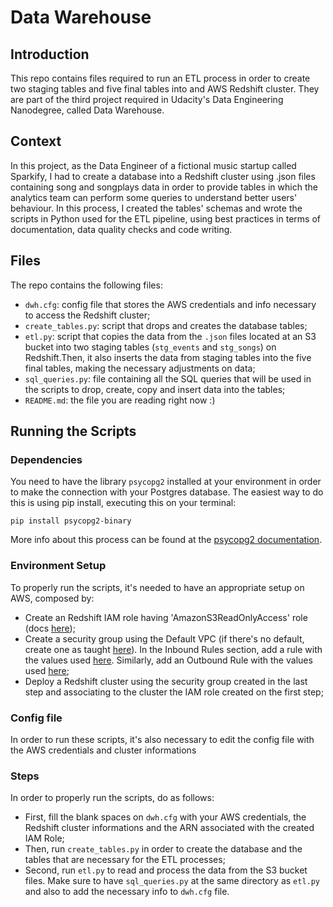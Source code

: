 # Data Warehouse

## Introduction
This repo contains files required to run an ETL process in order to create two staging tables and five final tables into and AWS Redshift cluster. They are part of the third project required in Udacity's Data Engineering Nanodegree, called Data Warehouse.

## Context
In this project, as the Data Engineer of a fictional music startup called Sparkify, I had to create a database into a Redshift cluster using .json files containing song and songplays data in order to provide tables in which the analytics team can perform some queries to understand better users' behaviour. In this process, I created the tables' schemas and wrote the scripts in Python used for the ETL pipeline, using best practices in terms of documentation, data quality checks and code writing.

## Files

The repo contains the following files:

* `dwh.cfg`: config file that stores the AWS credentials and info necessary to access the Redshift cluster;
* `create_tables.py`: script that drops and creates the database tables;
* `etl.py`: script that copies the data from the `.json` files located at an S3 bucket into two staging tables (`stg_events` and `stg_songs`) on Redshift.Then, it also inserts the data from staging tables into the five final tables, making the necessary adjustments on data;
* `sql_queries.py`: file containing all the SQL queries that will be used in the scripts to drop, create, copy and insert data into the tables;
* `README.md`: the file you are reading right now :)

## Running the Scripts

### Dependencies
You need to have the library `psycopg2` installed at your environment in order to make the connection with your Postgres database. The easiest way to do this is using pip install, executing this on your terminal:

```pip install psycopg2-binary```

More info about this process can be found at the [psycopg2 documentation](https://www.psycopg.org/docs/install.html).

### Environment Setup

To properly run the scripts, it's needed to have an appropriate setup on AWS, composed by:

* Create an Redshift IAM role having 'AmazonS3ReadOnlyAccess' role (docs [here](https://docs.aws.amazon.com/IAM/latest/UserGuide/id_roles_create_for-service.html#roles-creatingrole-service-console));
* Create a security group using the Default VPC (if there's no default, create one as taught [here](https://docs.aws.amazon.com/vpc/latest/userguide/default-vpc.html#create-default-vpc)). In the Inbound Rules section, add a rule with the values used [here](https://video.udacity-data.com/topher/2021/March/605d5555_screenshot-2021-03-26-at-8.58.03-am/screenshot-2021-03-26-at-8.58.03-am.png). Similarly, add an Outbound Rule with the values used [here](https://video.udacity-data.com/topher/2021/March/605d559a_screenshot-2021-03-26-at-8.58.46-am/screenshot-2021-03-26-at-8.58.46-am.png);
* Deploy a Redshift cluster using the security group created in the last step and associating to the cluster the IAM role created on the first step;


### Config file
In order to run these scripts, it's also necessary to edit the config file with the AWS credentials and cluster informations

### Steps
In order to properly run the scripts, do as follows:

* First, fill the blank spaces on `dwh.cfg` with your AWS credentials, the Redshift cluster informations and the ARN associated with the created IAM Role;
* Then, run `create_tables.py` in order to create the database and the tables that are necessary for the ETL processes;
* Second, run `etl.py` to read and process the data from the S3 bucket files. Make sure to have `sql_queries.py` at the same directory as `etl.py` and also to add the necessary info to `dwh.cfg` file.
